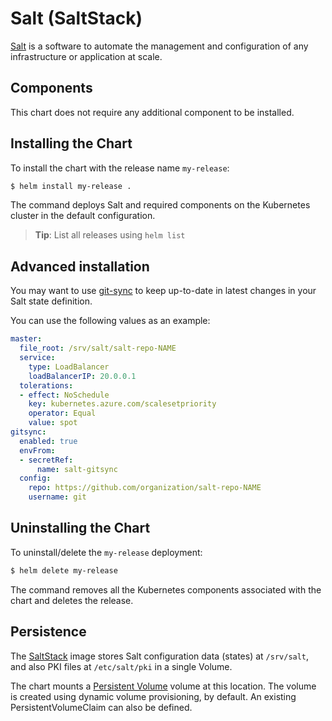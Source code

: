 # Salt (SaltStack)

[Salt](https://saltproject.io/) is a software to automate the management and configuration of any infrastructure or application at scale.

## Components

This chart does not require any additional component to be installed.

## Installing the Chart

To install the chart with the release name `my-release`:

```bash
$ helm install my-release .
```

The command deploys Salt and required components on the Kubernetes cluster in the default configuration.

> **Tip**: List all releases using `helm list`

## Advanced installation

You may want to use [git-sync](https://github.com/kubernetes/git-sync) to keep up-to-date in latest changes in your Salt state definition.

You can use the following values as an example:

```yaml
master:
  file_root: /srv/salt/salt-repo-NAME
  service:
    type: LoadBalancer
    loadBalancerIP: 20.0.0.1
  tolerations:
  - effect: NoSchedule
    key: kubernetes.azure.com/scalesetpriority
    operator: Equal
    value: spot
gitsync:
  enabled: true
  envFrom:
  - secretRef:
      name: salt-gitsync
  config:
    repo: https://github.com/organization/salt-repo-NAME
    username: git
```

## Uninstalling the Chart

To uninstall/delete the `my-release` deployment:

```bash
$ helm delete my-release
```

The command removes all the Kubernetes components associated with the chart and deletes the release.

## Persistence

The [SaltStack](https://hub.docker.com/r/saltstack/salt) image stores Salt configuration data (states) at `/srv/salt`, and also PKI files at `/etc/salt/pki` in a single Volume.

The chart mounts a [Persistent Volume](https://kubernetes.io/docs/user-guide/persistent-volumes/) volume at this location. The volume is created using dynamic volume provisioning, by default. An existing PersistentVolumeClaim can also be defined.
